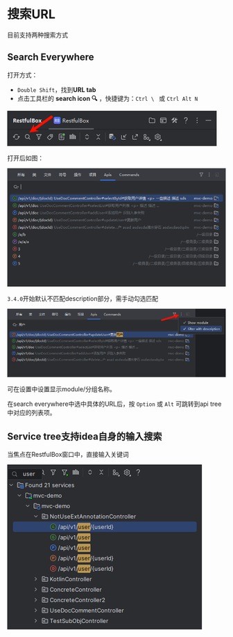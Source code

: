 # 搜索URL

目前支持两种搜索方式

## Search Everywhere
打开方式：

- `Double Shift`，找到**URL tab**
- 点击工具栏的 **search icon 🔍** ，快捷键为：`Ctrl \ ` 或 `Ctrl Alt N`

![](images/428773619241804.png)

打开后如图：

![img.png](images/1724581954179.png)

`3.4.0`开始默认不匹配description部分，需手动勾选匹配

![img.png](images/1724582042342.png)

可在设置中设置显示module/分组名称。

在search everywhere中选中具体的URL后，按 `Option` 或 `Alt` 可跳转到api tree中对应的列表项。

## Service tree支持idea自身的输入搜索

当焦点在RestfulBox窗口中，直接输入关键词

![](images/320624219236031.png)
